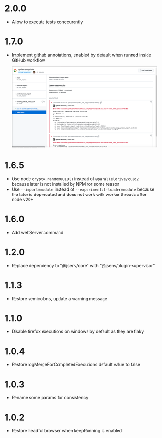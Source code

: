 # 2.0.0

- Allow to execute tests conccurently

# 1.7.0

- Implement github annotations, enabled by default when runned inside GitHub workflow

  ![img](./docs/github_annotation.png)

# 1.6.5

- Use node `crypto.randomUUID()` instead of `@paralleldrive/cuid2` because later is not installed by NPM for some reason
- Use `--import=module` instead of `--experimental-loader=module` because the later is deprecated and does not work with worker threads after node v20+

# 1.6.0

- Add webServer.command

# 1.2.0

- Replace dependency to "@jsenv/core" with "@jsenv/plugin-supervisor"

# 1.1.3

- Restore semicolons, update a warning message

# 1.1.0

- Disable firefox executions on windows by default as they are flaky

# 1.0.4

- Restore logMergeForCompletedExecutions default value to false

# 1.0.3

- Rename some params for consistency

# 1.0.2

- Restore headful browser when keepRunning is enabled
